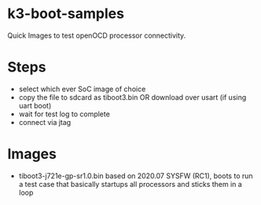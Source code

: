 # k3-boot-samples
Quick Images to test openOCD processor connectivity.

# Steps

- select which ever SoC image of choice
- copy the file to sdcard as tiboot3.bin OR download over usart (if using uart boot)
- wait for test log to complete
- connect via jtag

# Images

- tiboot3-j721e-gp-sr1.0.bin based on 2020.07 SYSFW (RC1), boots to run a test case that basically startups all processors and sticks them in a loop
